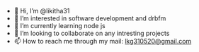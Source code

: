 - 👋 Hi, I’m @likitha31
- 👀 I’m interested in software development and drbfm
- 🌱 I’m currently learning node js 
- 💞️ I’m looking to collaborate on any intresting projects
- 📫 How to reach me through my mail: lkg310520@gmail.com


